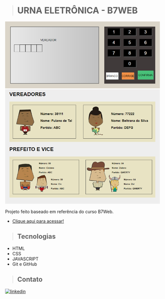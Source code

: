># URNA ELETRÔNICA - B7WEB

![Preview1](/.github/Preview1.png)
![Preview](/.github/Preview.png)

Projeto feito baseado em referência do curso B7Web.

- [Clique aqui para acessar!](https://andersoncarvalhol.github.io/Urna/)

>## Tecnologias

- HTML
- CSS
- JAVASCRIPT
- Git e GitHub


>## Contato

[<img aling="center" alt="linkedin" src="https://img.shields.io/badge/LinkedIn-0077B5?style=for-the-badge&logo=linkedin&logoColor=white" target="_blank">](https://www.linkedin.com/in/anderson-carvalho-b1640421a/)
